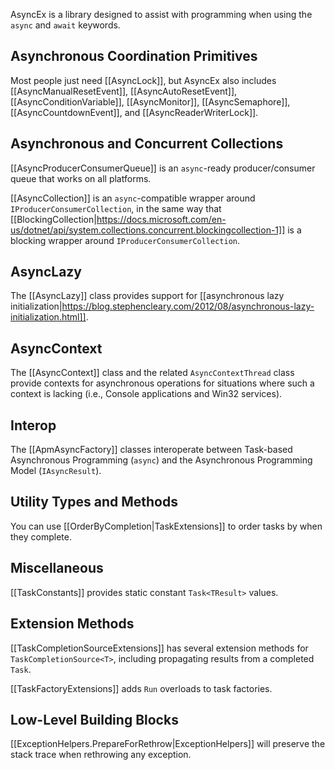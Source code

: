 AsyncEx is a library designed to assist with programming when using the `async` and `await` keywords.

## Asynchronous Coordination Primitives

Most people just need [[AsyncLock]], but AsyncEx also includes [[AsyncManualResetEvent]], [[AsyncAutoResetEvent]], [[AsyncConditionVariable]], [[AsyncMonitor]], [[AsyncSemaphore]], [[AsyncCountdownEvent]], and [[AsyncReaderWriterLock]].

## Asynchronous and Concurrent Collections

[[AsyncProducerConsumerQueue]] is an `async`-ready producer/consumer queue that works on all platforms.

[[AsyncCollection]] is an `async`-compatible wrapper around `IProducerConsumerCollection`, in the same way that [[BlockingCollection|https://docs.microsoft.com/en-us/dotnet/api/system.collections.concurrent.blockingcollection-1]] is a blocking wrapper around `IProducerConsumerCollection`.

## AsyncLazy

The [[AsyncLazy]] class provides support for [[asynchronous lazy initialization|https://blog.stephencleary.com/2012/08/asynchronous-lazy-initialization.html]].

## AsyncContext

The [[AsyncContext]] class and the related `AsyncContextThread` class provide contexts for asynchronous operations for situations where such a context is lacking (i.e., Console applications and Win32 services).

## Interop

The [[ApmAsyncFactory]] classes interoperate between Task-based Asynchronous Programming (`async`) and the Asynchronous Programming Model (`IAsyncResult`).

## Utility Types and Methods

You can use [[OrderByCompletion|TaskExtensions]] to order tasks by when they complete.

## Miscellaneous

[[TaskConstants]] provides static constant `Task<TResult>` values.

## Extension Methods

[[TaskCompletionSourceExtensions]] has several extension methods for `TaskCompletionSource<T>`, including propagating results from a completed `Task`.

[[TaskFactoryExtensions]] adds `Run` overloads to task factories.

## Low-Level Building Blocks

[[ExceptionHelpers.PrepareForRethrow|ExceptionHelpers]] will preserve the stack trace when rethrowing any exception.
